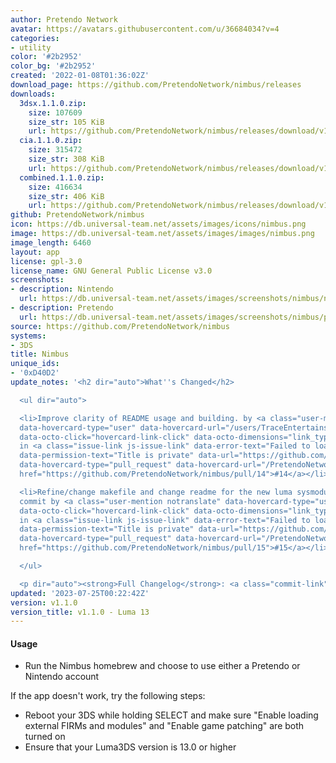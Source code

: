 ```yaml
---
author: Pretendo Network
avatar: https://avatars.githubusercontent.com/u/36684034?v=4
categories:
- utility
color: '#2b2952'
color_bg: '#2b2952'
created: '2022-01-08T01:36:02Z'
download_page: https://github.com/PretendoNetwork/nimbus/releases
downloads:
  3dsx.1.1.0.zip:
    size: 107609
    size_str: 105 KiB
    url: https://github.com/PretendoNetwork/nimbus/releases/download/v1.1.0/3dsx.1.1.0.zip
  cia.1.1.0.zip:
    size: 315472
    size_str: 308 KiB
    url: https://github.com/PretendoNetwork/nimbus/releases/download/v1.1.0/cia.1.1.0.zip
  combined.1.1.0.zip:
    size: 416634
    size_str: 406 KiB
    url: https://github.com/PretendoNetwork/nimbus/releases/download/v1.1.0/combined.1.1.0.zip
github: PretendoNetwork/nimbus
icon: https://db.universal-team.net/assets/images/icons/nimbus.png
image: https://db.universal-team.net/assets/images/images/nimbus.png
image_length: 6460
layout: app
license: gpl-3.0
license_name: GNU General Public License v3.0
screenshots:
- description: Nintendo
  url: https://db.universal-team.net/assets/images/screenshots/nimbus/nintendo.png
- description: Pretendo
  url: https://db.universal-team.net/assets/images/screenshots/nimbus/pretendo.png
source: https://github.com/PretendoNetwork/nimbus
systems:
- 3DS
title: Nimbus
unique_ids:
- '0xD40D2'
update_notes: '<h2 dir="auto">What''s Changed</h2>

  <ul dir="auto">

  <li>Improve clarity of README usage and building. by <a class="user-mention notranslate"
  data-hovercard-type="user" data-hovercard-url="/users/TraceEntertains/hovercard"
  data-octo-click="hovercard-link-click" data-octo-dimensions="link_type:self" href="https://github.com/TraceEntertains">@TraceEntertains</a>
  in <a class="issue-link js-issue-link" data-error-text="Failed to load title" data-id="1792726075"
  data-permission-text="Title is private" data-url="https://github.com/PretendoNetwork/nimbus/issues/14"
  data-hovercard-type="pull_request" data-hovercard-url="/PretendoNetwork/nimbus/pull/14/hovercard"
  href="https://github.com/PretendoNetwork/nimbus/pull/14">#14</a></li>

  <li>Refine/change makefile and change readme for the new luma sysmodule patching
  commit by <a class="user-mention notranslate" data-hovercard-type="user" data-hovercard-url="/users/TraceEntertains/hovercard"
  data-octo-click="hovercard-link-click" data-octo-dimensions="link_type:self" href="https://github.com/TraceEntertains">@TraceEntertains</a>
  in <a class="issue-link js-issue-link" data-error-text="Failed to load title" data-id="1795604036"
  data-permission-text="Title is private" data-url="https://github.com/PretendoNetwork/nimbus/issues/15"
  data-hovercard-type="pull_request" data-hovercard-url="/PretendoNetwork/nimbus/pull/15/hovercard"
  href="https://github.com/PretendoNetwork/nimbus/pull/15">#15</a></li>

  </ul>

  <p dir="auto"><strong>Full Changelog</strong>: <a class="commit-link" href="https://github.com/PretendoNetwork/nimbus/compare/v1.0.2...v1.1.0"><tt>v1.0.2...v1.1.0</tt></a></p>'
updated: '2023-07-25T00:22:42Z'
version: v1.1.0
version_title: v1.1.0 - Luma 13
---
```

#### Usage
- Run the Nimbus homebrew and choose to use either a Pretendo or Nintendo account

If the app doesn't work, try the following steps:
- Reboot your 3DS while holding SELECT and make sure "Enable loading external FIRMs and modules" and "Enable game patching" are both turned on
- Ensure that your Luma3DS version is 13.0 or higher